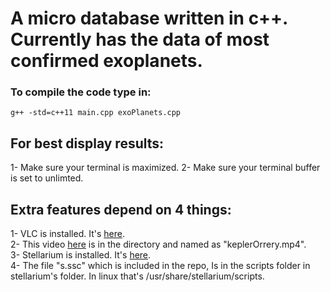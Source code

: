 # A micro database written in c++. Currently has the data of most confirmed exoplanets.

### To compile the code type in: 
`g++ -std=c++11 main.cpp exoPlanets.cpp`  
  
## For best display results: 
1- Make sure your terminal is maximized.
2- Make sure your terminal buffer is set to unlimted.

## Extra features depend on 4 things:   
1- VLC is installed. It's [here](http://www.videolan.org/vlc/index.html).   
2- This video [here](https://www.youtube.com/watch?v=_DnDeBa0KFc) is in the directory and named as "keplerOrrery.mp4".   
3- Stellarium is installed. It's [here](http://www.stellarium.org/).   
4- The file "s.ssc" which is included in the repo, Is in the scripts folder in stellarium's folder. In linux that's /usr/share/stellarium/scripts.  
